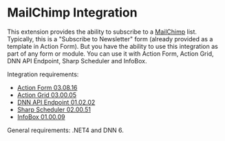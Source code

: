 MailChimp Integration
=======


This extension provides the ability to subscribe to a [MailChimp](www.mailchimp.com/) list. Typically, this is a "Subscribe to Newsletter" form (already provided as a template in Action Form). But you have the ability to use this integration as part of any form or module. You can use it with Action Form, Action Grid, DNN API Endpoint, Sharp Scheduler and InfoBox.

Integration requirements:

* [Action Form 03.08.16](http://www.dnnsharp.com/products/download?p=AFORM&v=03.08.16)
* [Action Grid 03.00.05](http://www.dnnsharp.com/products/download?p=AGRID&v=03.00.05)
* [DNN API Endpoint 01.02.02](http://www.dnnsharp.com/products/download?p=DNNAPIS&v=01.02.02)
* [Sharp Scheduler 02.00.51](http://www.dnnsharp.com/products/download?p=SCHD&v=02.00.51)
* [InfoBox 01.00.09](http://www.dnnsharp.com/products/download?p=INFOB&v=01.00.09)

General requirements: .NET4 and DNN 6.